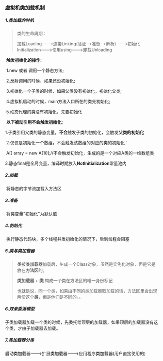 ### 虚拟机类加载机制

##### 1.类加载的时机

> 类的生命周期：
>
> 加载Loading--->连接Linking(验证-->准备-->解析)--->初始化Initialization--->使用using--->卸载Unloading

​	**触发初始化的操作:**

​	1.new 或者 调用一个静态方法;

​	2.反射调用的时候，如果还没初始化;

​	3.初始化一个子类的时候，如果父类没有初始化，初始化父类;

​	4.虚拟机启动的时候，main方法入口所在的类先初始化;

​	5.动态代理的类没有初始化，先要初始化

​	**以下被动引用不会触发初始化:**

​	1.子类引用父类的静态变量，**不会**触发子类的初始化，会触发**父类的初始化**

​	2.仅仅是初始化一个数组，不会触发该数组的对应的类的初始化：

​		A[] array = new A[10];//不会触发初始化，生成的是一个对应A类的一维数组类

​	3.静态final是全局变量，编译时期放入**NotInitialization**常量池内



##### 2.加载

​	将静态的字节流加载入方法区

##### 3.准备

​	将类变量"初始化"为默认值

##### 4.初始化

​	执行静态代码块，多个线程并发初始化的情况下，后到线程会阻塞

##### 5.类与类加载器

> **类**被**类加载器**加载后，生成一个Class对象，虽然是实例化对象，但是它是放在**方法区**的。
>
> **类加载器** + **类** 构成一个类在方法区的唯一身份标记
>
> 也就是说，同一个类，如果由不同的类加载器取加载的话，方法区里会出现两份这个**类**，但是他们是不同的。。

##### 6.双亲委派模型

​	子类加载器加载一个类的时候，先委托给顶层的加载器，如果顶层的加载器没有这个类，才由子加载器去加载。

##### 7.类加载器分类

启动类加载器--->扩展类加载器--->应用程序类加载器(用户直接使用的)